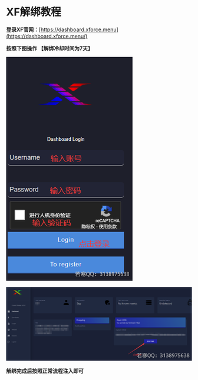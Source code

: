 # XF解绑教程

**登录XF官网：**[https://dashboard.xforce.menu](https://dashboard.xforce.menu/)

**按照下图操作 【解绑冷却时间为7天】**

![](<../../.gitbook/assets/image (52).png>)

![](<../../.gitbook/assets/image (12).png>)

**解绑完成后按照正常流程注入即可**
